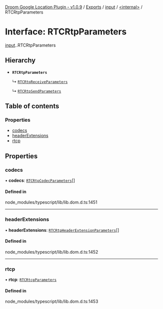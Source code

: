 [Droom Google Location Plugin - v1.0.9](../README.md) / [Exports](../modules.md) / [input](../modules/input.md) / [<internal\>](../modules/input._internal_.md) / RTCRtpParameters

# Interface: RTCRtpParameters

[input](../modules/input.md).[<internal>](../modules/input._internal_.md).RTCRtpParameters

## Hierarchy

- **`RTCRtpParameters`**

  ↳ [`RTCRtpReceiveParameters`](input._internal_.RTCRtpReceiveParameters.md)

  ↳ [`RTCRtpSendParameters`](input._internal_.RTCRtpSendParameters.md)

## Table of contents

### Properties

- [codecs](input._internal_.RTCRtpParameters.md#codecs)
- [headerExtensions](input._internal_.RTCRtpParameters.md#headerextensions)
- [rtcp](input._internal_.RTCRtpParameters.md#rtcp)

## Properties

### codecs

• **codecs**: [`RTCRtpCodecParameters`](input._internal_.RTCRtpCodecParameters.md)[]

#### Defined in

node_modules/typescript/lib/lib.dom.d.ts:1451

___

### headerExtensions

• **headerExtensions**: [`RTCRtpHeaderExtensionParameters`](input._internal_.RTCRtpHeaderExtensionParameters.md)[]

#### Defined in

node_modules/typescript/lib/lib.dom.d.ts:1452

___

### rtcp

• **rtcp**: [`RTCRtcpParameters`](input._internal_.RTCRtcpParameters.md)

#### Defined in

node_modules/typescript/lib/lib.dom.d.ts:1453
